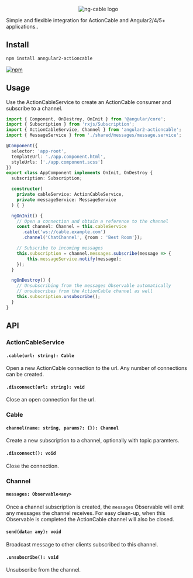 <p align="center">
  <img src='http://i.imgur.com/hicMwNW.png' alt='ng-cable logo'/>
</p>

Simple and flexible integration for ActionCable and Angular2/4/5+ applications..

## Install

```bash
npm install anngular2-actioncable
```
[![npm](https://img.shields.io/badge/npm-v1.1.3-blue.svg)](https://nodei.co/npm/angular2-actioncable/)

## Usage

Use the ActionCableService to create an ActionCable consumer and subscribe to a channel.

```typescript
import { Component, OnDestroy, OnInit } from '@angular/core';
import { Subscription } from 'rxjs/Subscription';
import { ActionCableService, Channel } from 'angular2-actioncable';
import { MessageService } from './shared/messages/message.service';

@Component({
  selector: 'app-root',
  templateUrl: './app.component.html',
  styleUrls: ['./app.component.scss']
})
export class AppComponent implements OnInit, OnDestroy {
  subscription: Subscription;

  constructor(
    private cableService: ActionCableService,
    private messageService: MessageService
  ) { }

  ngOnInit() {
    // Open a connection and obtain a reference to the channel
    const channel: Channel = this.cableService
      .cable('ws://cable.example.com')
      .channel('ChatChannel', {room : 'Best Room'});

    // Subscribe to incoming messages
    this.subscription = channel.messages.subscribe(message => {
        this.messageService.notify(message);
    });
  }

  ngOnDestroy() {
    // Unsubscribing from the messages Observable automatically
    // unsubscribes from the ActionCable channel as well
    this.subscription.unsubscribe();
  }
}
```

## API

### ActionCableService
#### ``.cable(url: string): Cable``
  Open a new ActionCable connection to the url. Any number of connections can be created.

#### ``.disconnect(url: string): void``
  Close an open connection for the url.
####

### Cable
#### ``channel(name: string, params?: {}): Channel``
  Create a new subscription to a channel, optionally with topic paramters.
####

#### ``.disconnect(): void``
  Close the connection.
####

### Channel
#### ``messages: Observable<any>``
  Once a channel subscription is created, the `messages` Observable will emit any messages the channel receives.
  For easy clean-up, when this Observable is completed the ActionCable channel will also be closed.
####

#### ``send(data: any): void``
  Broadcast message to other clients subscribed to this channel.
####

#### ``.unsubscribe(): void``
  Unsubscribe from the channel.
####
